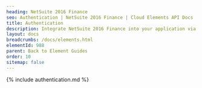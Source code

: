 ```yaml
---
heading: NetSuite 2016 Finance
seo: Authentication | NetSuite 2016 Finance | Cloud Elements API Docs
title: Authentication
description: Integrate NetSuite 2016 Finance into your application via the Cloud Elements APIs.
layout: docs
breadcrumbs: /docs/elements.html
elementId: 988
parent: Back to Element Guides
order: 10
sitemap: false
---
```


{% include authentication.md %}
